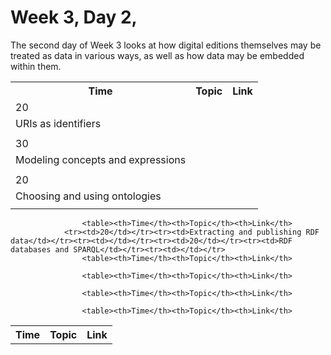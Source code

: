 # Week 3, Day 2,
The second day of Week 3 looks at how digital editions themselves may be treated as data in various ways, as well as how data may be embedded within them.
                    <table><th>Time</th><th>Topic</th><th>Link</th>
                <tr><td>20</td></tr><tr><td>URIs as identifiers</td></tr><tr><td></td></tr><tr><td>30</td></tr><tr><td>Modeling concepts and expressions</td></tr><tr><td></td></tr><tr><td>20</td></tr><tr><td>Choosing and using ontologies</td></tr><tr><td></td></tr>
                    <table><th>Time</th><th>Topic</th><th>Link</th>
                
                    <table><th>Time</th><th>Topic</th><th>Link</th>
                <tr><td>20</td></tr><tr><td>Extracting and publishing RDF data</td></tr><tr><td></td></tr><tr><td>20</td></tr><tr><td>RDF databases and SPARQL</td></tr><tr><td></td></tr>
                    <table><th>Time</th><th>Topic</th><th>Link</th>
                
                    <table><th>Time</th><th>Topic</th><th>Link</th>
                
                    <table><th>Time</th><th>Topic</th><th>Link</th>
                
                    <table><th>Time</th><th>Topic</th><th>Link</th>
                